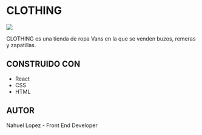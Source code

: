 # CLOTHING
  <img src="https://firebasestorage.googleapis.com/v0/b/clothing-reactcoder.appspot.com/o/Captura%20de%20pantalla%202022-12-08%20205042.png?alt=media&token=6b4fb9ba-a6e5-4f63-a5e8-89f22570ef60" />
  
CLOTHING es una tienda de ropa Vans en la que se venden buzos, remeras y zapatillas.
## CONSTRUIDO CON
- React
- CSS
- HTML
## AUTOR
Nahuel Lopez - Front End Developer